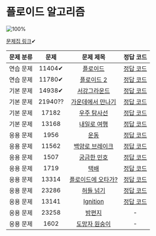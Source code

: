 # 플로이드 알고리즘

![100%](https://progress-bar.dev/13/?scale=15&title=progress&width=500&color=babaca&suffix=/15)

[문제집 링크](https://www.acmicpc.net/workbook/view/10318)✔

| 문제 분류 | 문제 | 문제 제목 | 정답 코드 |
| :--: | :--: | :--: | :--: |
| 연습 문제 | 11404✔ | [플로이드](https://www.acmicpc.net/problem/11404) | [정답 코드](../0x1C/solutions/11404.cpp) |
| 연습 문제 | 11780✔ | [플로이드 2](https://www.acmicpc.net/problem/11780) | [정답 코드](../0x1C/solutions/11780.cpp) |
| 기본 문제 | 14938✔ | [서강그라운드](https://www.acmicpc.net/problem/14938) | [정답 코드](../0x1C/solutions/14938.cpp) |
| 기본 문제 | 21940?? | [가운데에서 만나기](https://www.acmicpc.net/problem/21940) | [정답 코드](../0x1C/solutions/21940.cpp) |
| 기본 문제 | 17182 | [우주 탐사선](https://www.acmicpc.net/problem/17182) | [정답 코드](../0x1C/solutions/17182.cpp) |
| 기본 문제 | 13168 | [내일로 여행](https://www.acmicpc.net/problem/13168) | [정답 코드](../0x1C/solutions/13168.cpp) |
| 응용 문제 | 1956 | [운동](https://www.acmicpc.net/problem/1956) | [정답 코드](../0x1C/solutions/1956.cpp) |
| 응용 문제 | 11562 | [백양로 브레이크](https://www.acmicpc.net/problem/11562) | [정답 코드](../0x1C/solutions/11562.cpp) |
| 응용 문제 | 1507 | [궁금한 민호](https://www.acmicpc.net/problem/1507) | [정답 코드](../0x1C/solutions/1507.cpp) |
| 응용 문제 | 1719 | [택배](https://www.acmicpc.net/problem/1719) | [정답 코드](../0x1C/solutions/1719.cpp) |
| 응용 문제 | 13314 | [플로이드에 오타가?](https://www.acmicpc.net/problem/13314) | [정답 코드](../0x1C/solutions/13314.cpp) |
| 응용 문제 | 23286 | [허들 넘기](https://www.acmicpc.net/problem/23286) | [정답 코드](../0x1C/solutions/23286.cpp) |
| 응용 문제 | 13141 | [Ignition](https://www.acmicpc.net/problem/13141) | [정답 코드](../0x1C/solutions/13141.cpp) |
| 응용 문제 | 23258 | [밤편지](https://www.acmicpc.net/problem/23258) | - |
| 응용 문제 | 1602 | [도망자 원숭이](https://www.acmicpc.net/problem/1602) | - |
